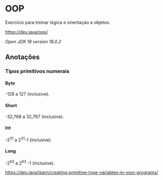 # OOP
Exercício para treinar lógica e orientação a objetos.

<https://dev.java/oop/>

*Open JDK 18 version 18.0.2*

## Anotações
### Tipos primitivos numerais
#### Byte
-128 a 127 (inclusive).
#### Short
-32,768 a 32,767 (inclusive).
#### Int
-2<sup>31</sup> a 2<sup>31</sup>-1 (inclusive).
#### Long 
-2<sup>63</sup> a 2<sup>63</sup> -1 (inclusive).

<https://dev.java/learn/creating-primitive-type-variables-in-your-programs/>
